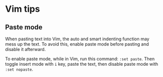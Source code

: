 # Vim tips
## Paste mode
When pasting text into Vim, the auto and smart indenting function may mess up the text. To avoid this, enable paste mode before pasting and disable it afterward.

To enable paste mode, while in Vim, run this command: `:set paste`. Then toggle insert mode with `i` key, paste the text, then disable paste mode with `:set nopaste`.